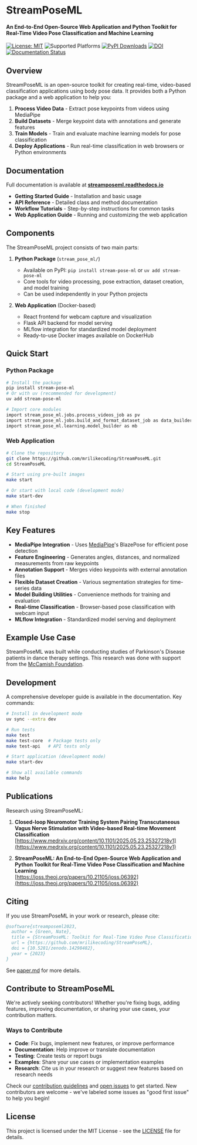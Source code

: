 # StreamPoseML

#### An End-to-End Open-Source Web Application and Python Toolkit for Real-Time Video Pose Classification and Machine Learning

[![License: MIT](https://img.shields.io/badge/License-MIT-yellow.svg)](https://opensource.org/licenses/MIT)
![Supported Platforms](https://img.shields.io/badge/platforms-macOS%20%7C%20Windows%20%7C%20Linux-green)
[![PyPI Downloads](https://img.shields.io/pypi/dm/stream-pose-ml)](https://pypi.org/project/stream-pose-ml/)
[![DOI](https://zenodo.org/badge/DOI/10.5281/zenodo.14298482.svg)](https://doi.org/10.5281/zenodo.14298482)
[![Documentation Status](https://readthedocs.org/projects/streamposeml/badge/?version=latest)](https://streamposeml.readthedocs.io/en/latest/?badge=latest)

## Overview

StreamPoseML is an open-source toolkit for creating real-time, video-based classification applications using body pose data. It provides both a Python package and a web application to help you:

1. **Process Video Data** - Extract pose keypoints from videos using MediaPipe
2. **Build Datasets** - Merge keypoint data with annotations and generate features
3. **Train Models** - Train and evaluate machine learning models for pose classification
4. **Deploy Applications** - Run real-time classification in web browsers or Python environments

## Documentation

Full documentation is available at **[streamposeml.readthedocs.io](https://streamposeml.readthedocs.io)**

- **Getting Started Guide** - Installation and basic usage
- **API Reference** - Detailed class and method documentation
- **Workflow Tutorials** - Step-by-step instructions for common tasks
- **Web Application Guide** - Running and customizing the web application

## Components

The StreamPoseML project consists of two main parts:

1. **Python Package** (`stream_pose_ml/`)
   - Available on PyPI: `pip install stream-pose-ml` or `uv add stream-pose-ml`
   - Core tools for video processing, pose extraction, dataset creation, and model training
   - Can be used independently in your Python projects

2. **Web Application** (Docker-based)
   - React frontend for webcam capture and visualization
   - Flask API backend for model serving
   - MLflow integration for standardized model deployment
   - Ready-to-use Docker images available on DockerHub

## Quick Start

### Python Package

```bash
# Install the package
pip install stream-pose-ml
# Or with uv (recommended for development)
uv add stream-pose-ml

# Import core modules
import stream_pose_ml.jobs.process_videos_job as pv
import stream_pose_ml.jobs.build_and_format_dataset_job as data_builder
import stream_pose_ml.learning.model_builder as mb
```

### Web Application

```bash
# Clone the repository
git clone https://github.com/mrilikecoding/StreamPoseML.git
cd StreamPoseML

# Start using pre-built images
make start

# Or start with local code (development mode)
make start-dev

# When finished
make stop
```

## Key Features

- **MediaPipe Integration** - Uses [MediaPipe](https://developers.google.com/mediapipe)'s BlazePose for efficient pose detection
- **Feature Engineering** - Generates angles, distances, and normalized measurements from raw keypoints
- **Annotation Support** - Merges video keypoints with external annotation files
- **Flexible Dataset Creation** - Various segmentation strategies for time-series data
- **Model Building Utilities** - Convenience methods for training and evaluation
- **Real-time Classification** - Browser-based pose classification with webcam input
- **MLflow Integration** - Standardized model serving and deployment

## Example Use Case

StreamPoseML was built while conducting studies of Parkinson's Disease patients in dance therapy settings. This research was done with support from the [McCamish Foundation](https://parkinsons.gatech.edu/).

## Development

A comprehensive developer guide is available in the documentation. Key commands:

```bash
# Install in development mode
uv sync --extra dev

# Run tests
make test
make test-core  # Package tests only
make test-api   # API tests only

# Start application (development mode)
make start-dev

# Show all available commands
make help
```

## Publications

Research using StreamPoseML:

1. **Closed-loop Neuromotor Training System Pairing Transcutaneous Vagus Nerve Stimulation with Video-based Real-time Movement Classification**  
   [https://www.medrxiv.org/content/10.1101/2025.05.23.25327218v1](https://www.medrxiv.org/content/10.1101/2025.05.23.25327218v1)

2. **StreamPoseML: An End-to-End Open-Source Web Application and Python Toolkit for Real-Time Video Pose Classification and Machine Learning**  
   [https://joss.theoj.org/papers/10.21105/joss.06392](https://joss.theoj.org/papers/10.21105/joss.06392)

## Citing

If you use StreamPoseML in your work or research, please cite:

```bibtex
@software{streamposeml2023,
  author = {Green, Nate},
  title = {StreamPoseML: Toolkit for Real-Time Video Pose Classification},
  url = {https://github.com/mrilikecoding/StreamPoseML},
  doi = {10.5281/zenodo.14298482},
  year = {2023}
}
```

See [paper.md](paper.md) for more details.

## Contribute to StreamPoseML

We're actively seeking contributors! Whether you're fixing bugs, adding features, improving documentation, or sharing your use cases, your contribution matters.

### Ways to Contribute

- **Code**: Fix bugs, implement new features, or improve performance
- **Documentation**: Help improve or translate documentation
- **Testing**: Create tests or report bugs
- **Examples**: Share your use cases or implementation examples
- **Research**: Cite us in your research or suggest new features based on research needs

Check our [contribution guidelines](CONTRIBUTING.md) and [open issues](https://github.com/mrilikecoding/StreamPoseML/issues) to get started. New contributors are welcome - we've labeled some issues as "good first issue" to help you begin!

## License

This project is licensed under the MIT License - see the [LICENSE](LICENSE) file for details.
